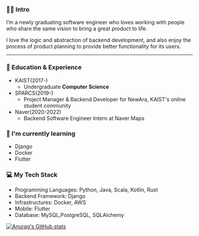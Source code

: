 ### 👩‍💻 Intro

I’m a newly graduating software engineer who loves working with people who share the same vision to bring a great product to life. 

I love the logic and abstraction of backend development, and also enjoy the process of product planning to provide better functionality for its users.

---
### :star2: Education & Experience
- KAIST(2017-)
  - Undergraduate **Computer Science**
- SPARCS(2019-)
  - Project Manager & Backend Developer for NewAra, KAIST's online student community
- Naver(2020-2022)
  - Backend Software Engineer Intern at Naver Maps

### :seedling: I'm currently learning
- Django
- Docker
- Flutter

### :computer: My Tech Stack
- Programming Languages: Python, Java, Scala, Kotlin, Rust
- Backend Framework: Django
- Infrastructures: Docker, AWS
- Mobile: Flutter
- Database: MySQL,PostgreSQL, SQLAlchemy

[![Anurag's GitHub stats](https://github-readme-stats.vercel.app/api?username=jessyoon14&show_icons=true&theme=merko)](https://github.com/anuraghazra/github-readme-stats)
